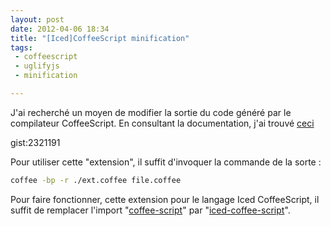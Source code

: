 ```yaml
---
layout: post
date: 2012-04-06 18:34
title: "[Iced]CoffeeScript minification"
tags:
 - coffeescript
 - uglifyjs
 - minification

---
```


J'ai recherché un moyen de modifier la sortie du code généré par le compilateur CoffeeScript. En consultant la documentation, j'ai trouvé [ceci](https://github.com/jashkenas/coffee-script/wiki/%5BExtensibility%5D-Hooking-into-the-Command-Line-Compiler) 

gist:2321191

Pour utiliser cette "extension", il suffit d'invoquer la commande de la sorte :

```bash
coffee -bp -r ./ext.coffee file.coffee
```

Pour faire fonctionner, cette extension pour le langage Iced CoffeeScript, il suffit de remplacer l'import "[coffee-script](http://coffeescript.org/)" par "[iced-coffee-script](http://maxtaco.github.com/coffee-script/)".
